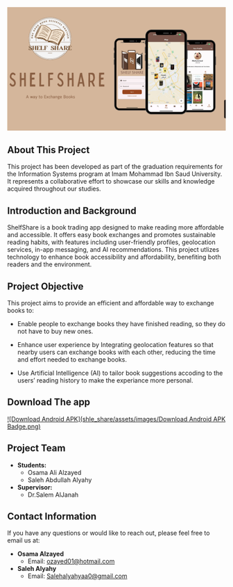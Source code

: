 <img src="shle_share/assets/images/ShelfShareReadme.png" alt="ShelfShare Image" />


## About This Project
This project has been developed as part of the graduation requirements for the Information Systems program at Imam Mohammad Ibn Saud University. It represents a collaborative effort to showcase our skills and knowledge acquired throughout our studies.



## Introduction and Background

ShelfShare is a book trading app designed to make reading more affordable and accessible. It offers easy book exchanges and promotes sustainable reading habits, with features including user-friendly profiles, geolocation services, in-app messaging, and AI recommendations. This project utlizes technology to enhance book accessibility and affordability, benefiting both readers and the environment.

## Project Objective 

This project aims to provide an efficient and affordable way to exchange books to:

- Enable people to exchange books they have finished reading, so they do not have to buy new ones.

- Enhance user experience by Integrating geolocation features so that nearby users can exchange books with each other, reducing the time and effort needed to exchange books. 

- Use Artificial Intelligence (AI) to tailor book suggestions accoding to the users’ reading history to make the experiance more personal.


## Download The app 

[![Download Android APK](shle_share/assets/images/Download Android APK Badge.png)](https://github.com/ozayed01/Flutter_ShelfShare/releases/tag/Beta)



## Project Team

- **Students:**
  - Osama Ali Alzayed
  - Saleh Abdullah Alyahy
- **Supervisor:**
  - Dr.Salem AlJanah

## Contact Information
If you have any questions or would like to reach out, please feel free to email us at:

- **Osama Alzayed**
  - Email: ozayed01@hotmail.com
- **Saleh Alyahy**
  - Email: Salehalyahyaa0@gmail.com
